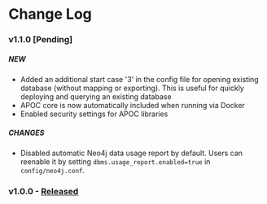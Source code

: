 # Change Log

### v1.1.0 [Pending]

##### NEW

+ Added an additional start case '3' in the config file for opening existing database (without mapping or exporting). 
  This is useful for quickly deploying and querying an existing database
+ APOC core is now automatically included when running via Docker
+ Enabled security settings for APOC libraries

##### CHANGES

+ Disabled automatic Neo4j data usage report by default. Users can reenable it by setting `dbms.usage_report.enabled=true` in `config/neo4j.conf`.

### v1.0.0 - [Released](https://github.com/tum-gis/3dcitykg/releases/tag/v1.0.0)